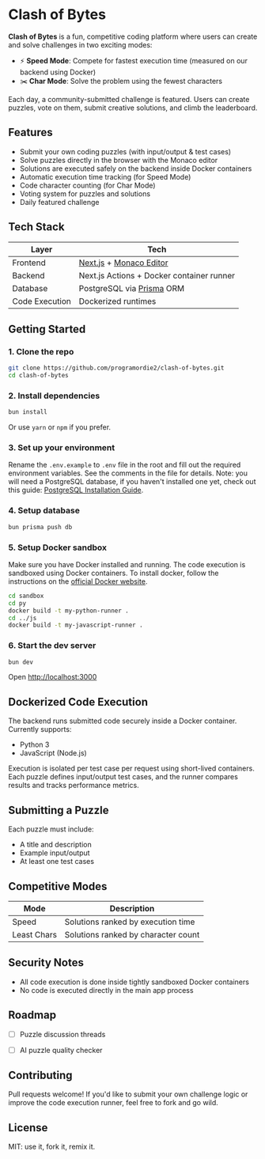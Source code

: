 # Clash of Bytes

**Clash of Bytes** is a fun, competitive coding platform where users can create and solve challenges in two exciting modes:
- ⚡ **Speed Mode**: Compete for fastest execution time (measured on our backend using Docker)
- ✂️ **Char Mode**: Solve the problem using the fewest characters

Each day, a community-submitted challenge is featured. Users can create puzzles, vote on them, submit creative solutions, and climb the leaderboard.


## Features

-  Submit your own coding puzzles (with input/output & test cases)
-  Solve puzzles directly in the browser with the Monaco editor
-  Solutions are executed safely on the backend inside Docker containers
-  Automatic execution time tracking (for Speed Mode)
-  Code character counting (for Char Mode)
-  Voting system for puzzles and solutions
-  Daily featured challenge


## Tech Stack

| Layer          | Tech                                                                                         |
| -------------- | -------------------------------------------------------------------------------------------- |
| Frontend       | [Next.js](https://nextjs.org/) + [Monaco Editor](https://microsoft.github.io/monaco-editor/) |
| Backend        | Next.js Actions + Docker container runner                                                    |
| Database       | PostgreSQL via [Prisma](https://www.prisma.io/) ORM                                          |
| Code Execution | Dockerized runtimes                                                                          |


## Getting Started

### 1. Clone the repo

```bash
git clone https://github.com/programordie2/clash-of-bytes.git
cd clash-of-bytes
````

### 2. Install dependencies

```bash
bun install
```

Or use `yarn` or `npm` if you prefer.


### 3. Set up your environment

Rename the `.env.example` to `.env` file in the root and fill out the required environment variables.
See the comments in the file for details.
Note: you will need a PostgreSQL database, if you haven't installed one yet, check out this guide: [PostgreSQL Installation Guide](https://www.w3schools.com/postgresql/postgresql_install.php).


### 4. Setup database

```bash
bun prisma push db
```


### 5. Setup Docker sandbox
Make sure you have Docker installed and running. The code execution is sandboxed using Docker containers.
To install docker, follow the instructions on the [official Docker website](https://docs.docker.com/get-docker/).

```bash
cd sandbox
cd py
docker build -t my-python-runner .
cd ../js
docker build -t my-javascript-runner .
```


### 6. Start the dev server

```bash
bun dev
```

Open [http://localhost:3000](http://localhost:3000)


## Dockerized Code Execution

The backend runs submitted code securely inside a Docker container. Currently supports:

* Python 3
* JavaScript (Node.js)

Execution is isolated per test case per request using short-lived containers. Each puzzle defines input/output test cases, and the runner compares results and tracks performance metrics.


## Submitting a Puzzle

Each puzzle must include:

* A title and description
* Example input/output
* At least one test cases


## Competitive Modes

| Mode        | Description                         |
| ----------- | ----------------------------------- |
| Speed       | Solutions ranked by execution time  |
| Least Chars | Solutions ranked by character count |


## Security Notes

* All code execution is done inside tightly sandboxed Docker containers
* No code is executed directly in the main app process


## Roadmap

* [ ] Puzzle discussion threads
* [ ] AI puzzle quality checker


## Contributing

Pull requests welcome! If you'd like to submit your own challenge logic or improve the code execution runner, feel free to fork and go wild.


## License

MIT: use it, fork it, remix it.
